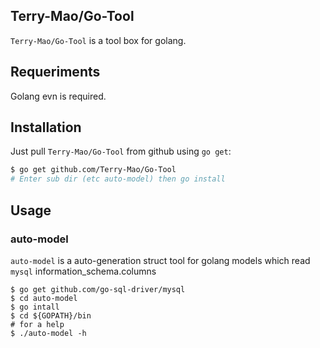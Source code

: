 ## Terry-Mao/Go-Tool

`Terry-Mao/Go-Tool` is a tool box for golang.

## Requeriments

Golang evn is required.

## Installation
Just pull `Terry-Mao/Go-Tool` from github using `go get`:

```sh
$ go get github.com/Terry-Mao/Go-Tool
# Enter sub dir (etc auto-model) then go install
```

## Usage
### auto-model
`auto-model` is a auto-generation struct tool for golang models which read `mysql` information_schema.columns
```
$ go get github.com/go-sql-driver/mysql
$ cd auto-model
$ go intall
$ cd ${GOPATH}/bin
# for a help
$ ./auto-model -h
```
